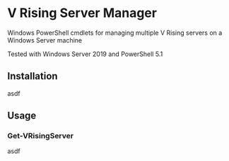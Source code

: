 # V Rising Server Manager

Windows PowerShell cmdlets for managing multiple V Rising servers on a Windows Server machine

Tested with Windows Server 2019 and PowerShell 5.1

## Installation

asdf

## Usage

### Get-VRisingServer

asdf
